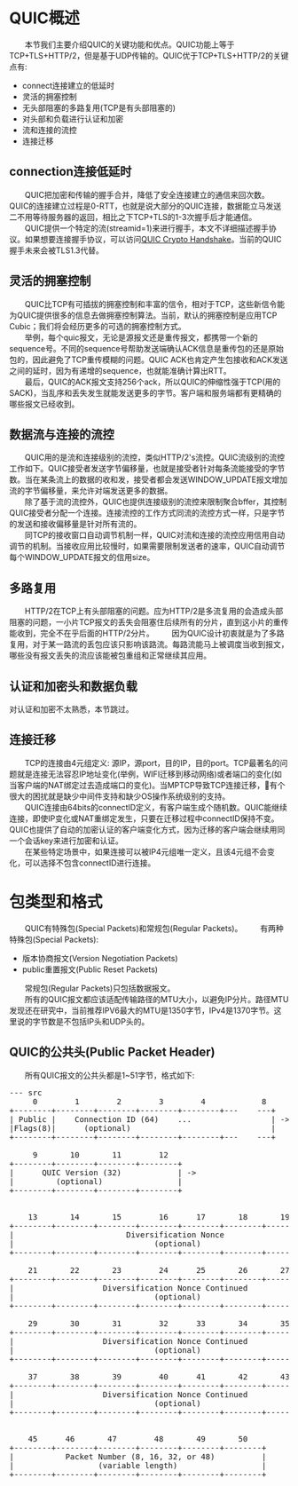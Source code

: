 # QUIC概述
&emsp;&emsp;本节我们主要介绍QUIC的关键功能和优点。QUIC功能上等于TCP+TLS+HTTP/2，但是基于UDP传输的。QUIC优于TCP+TLS+HTTP/2的关键点有:<br/>
* connect连接建立的低延时
* 灵活的拥塞控制
* 无头部阻塞的多路复用(TCP是有头部阻塞的)
* 对头部和负载进行认证和加密
* 流和连接的流控
* 连接迁移

## connection连接低延时
&emsp;&emsp;QUIC把加密和传输的握手合并，降低了安全连接建立的通信来回次数。QUIC的连接建立过程是0-RTT，也就是说大部分的QUIC连接，数据能立马发送二不用等待服务器的返回，相比之下TCP+TLS的1-3次握手后才能通信。<br/>
&emsp;&emsp;QUIC提供一个特定的流(streamid=1)来进行握手，本文不详细描述握手协议。如果想要连接握手协议，可以访问[QUIC Crypto Handshake](https://docs.google.com/document/d/1g5nIXAIkN_Y-7XJW5K45IblHd_L2f5LTaDUDwvZ5L6g/edit)。当前的QUIC握手未来会被TLS1.3代替。

## 灵活的拥塞控制
&emsp;&emsp;QUIC比TCP有可插拔的拥塞控制和丰富的信令，相对于TCP，这些新信令能为QUIC提供很多的信息去做拥塞控制算法。当前，默认的拥塞控制是应用TCP Cubic；我们将会经历更多的可选的拥塞控制方式。<br/>
&emsp;&emsp;举例，每个quic报文，无论是源报文还是重传报文，都携带一个新的sequence号。不同的sequence号帮助发送端确认ACK信息是重传包的还是原始包的，因此避免了TCP重传模糊的问题。QUIC ACK也肯定产生包接收和ACK发送之间的延时，因为有递增的sequence，也就能准确计算出RTT。<br/>
&emsp;&emsp;最后，QUIC的ACK报文支持256个ack，所以QUIC的伸缩性强于TCP(用的SACK)，当乱序和丢失发生就能发送更多的字节。客户端和服务端都有更精确的哪些报文已经收到。

## 数据流与连接的流控
&emsp;&emsp;QUIC用的是流和连接级别的流控，类似HTTP/2's流控。QUIC流级别的流控工作如下。QUIC接受者发送字节偏移量，也就是接受者针对每条流能接受的字节数。当在某条流上的数据的收和发，接受者都会发送WINDOW_UPDATE报文增加流的字节偏移量，来允许对端发送更多的数据。<br/>
&emsp;&emsp;除了基于流的流控外，QUIC也提供连接级别的流控来限制聚合bffer，其控制QUIC接受者分配一个连接。连接流控的工作方式同流的流控方式一样，只是字节的发送和接收偏移量是针对所有流的。<br/>
&emsp;&emsp;同TCP的接收窗口自动调节机制一样，QUIC对流和连接的流控应用信用自动调节的机制。当接收应用比较慢时，如果需要限制发送者的速率，QUIC自动调节每个WINDOW_UPDATE报文的信用size。

## 多路复用
&emsp;&emsp;HTTP/2在TCP上有头部阻塞的问题。应为HTTP/2是多流复用的会造成头部阻塞的问题，一小片TCP报文的丢失会阻塞住后续所有的分片，直到这小片的重传能收到，完全不在乎后面的HTTP/2分片。
&emsp;&emsp;因为QUIC设计初衷就是为了多路复用，对于某一路流的丢包应该只影响该路流。每路流能马上被调度当收到报文，哪些没有报文丢失的流应该能被包重组和正常继续其应用。

## 认证和加密头和数据负载
对认证和加密不太熟悉，本节跳过。

## 连接迁移
&emsp;&emsp;TCP的连接由4元组定义: 源IP，源port，目的IP，目的port。TCP最著名的问题就是连接无法容忍IP地址变化(举例，WIFI迁移到移动网络)或者端口的变化(如当客户端的NAT绑定过去造成端口的变化)。当MPTCP导致TCP连接迁移，有个很大的困扰就是缺少中间件支持和缺少OS操作系统级别的支持。<br/>
&emsp;&emsp;QUIC连接由64bits的connectID定义，有客户端生成个随机数。QUIC能继续连接，即使IP变化或NAT重绑定发生，只要在迁移过程中connectID保持不变。QUIC也提供了自动的加密认证的客户端变化方式，因为迁移的客户端会继续用同一个会话key来进行加密和认证。<br/>
&emsp;&emsp;在某些特定场景中，如果连接可以被IP4元组唯一定义，且该4元组不会变化，可以选择不包含connectID进行连接。

# 包类型和格式
&emsp;&emsp;QUIC有特殊包(Special Packets)和常规包(Regular Packets)。
&emsp;&emsp;有两种特殊包(Special Packets):
* 版本协商报文(Version Negotiation Packets)
* public重置报文(Public Reset Packets)

&emsp;&emsp;常规包(Regular Packets)只包括数据报文。<br/>
&emsp;&emsp;所有的QUIC报文都应该适配传输路径的MTU大小，以避免IP分片。路径MTU发现还在研究中，当前推荐IPV6最大的MTU是1350字节，IPv4是1370字节。这里说的字节数是不包括IP头和UDP头的。

## QUIC的公共头(Public Packet Header)
&emsp;&emsp;所有QUIC报文的公共头都是1~51字节，格式如下:<br/>
<pre>
--- src
     0        1        2        3        4            8
+--------+--------+--------+--------+--------+---    ---+
| Public |    Connection ID (64)    ...                 | ->
|Flags(8)|      (optional)                              |
+--------+--------+--------+--------+--------+---    ---+

     9       10       11        12   
+--------+--------+--------+--------+
|      QUIC Version (32)            | ->
|         (optional)                |                           
+--------+--------+--------+--------+


    13       14       15        16      17       18       19       20
+--------+--------+--------+--------+--------+--------+--------+--------+
|                        Diversification Nonce                          | ->
|                              (optional)                               |
+--------+--------+--------+--------+--------+--------+--------+--------+

    21       22       23        24      25       26       27       28
+--------+--------+--------+--------+--------+--------+--------+--------+
|                   Diversification Nonce Continued                     | ->
|                              (optional)                               |
+--------+--------+--------+--------+--------+--------+--------+--------+

    29       30       31        32      33       34       35       36
+--------+--------+--------+--------+--------+--------+--------+--------+
|                   Diversification Nonce Continued                     | ->
|                              (optional)                               |
+--------+--------+--------+--------+--------+--------+--------+--------+

    37       38       39        40      41       42       43       44
+--------+--------+--------+--------+--------+--------+--------+--------+
|                   Diversification Nonce Continued                     | ->
|                              (optional)                               |
+--------+--------+--------+--------+--------+--------+--------+--------+


    45      46       47        48       49       50
+--------+--------+--------+--------+--------+--------+
|           Packet Number (8, 16, 32, or 48)          |
|                  (variable length)                  |
+--------+--------+--------+--------+--------+--------+
</pre>
<br/>
